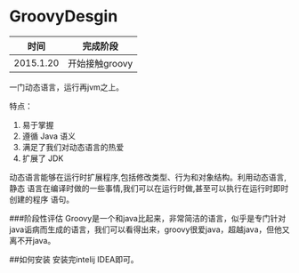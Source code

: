 # GroovyDesgin


|时间|完成阶段|
|--|--|
|2015.1.20|开始接触groovy|

一门动态语言，运行再jvm之上。

特点：
1. 易于掌握
2. 遵循 Java 语义
3. 满足了我们对动态语言的热爱
4. 扩展了 JDK


动态语言能够在运行时扩展程序,包括修改类型、行为和对象结构。利用动态语言,静态 语言在编译时做的一些事情,我们可以在运行时做,甚至可以执行在运行时即时创建的程序 语句。


###阶段性评估
Groovy是一个和java比起来，非常简洁的语言，似乎是专门针对java诟病而生成的语言，我们可以看得出来，groovy很爱java，超越java，但他又离不开java。

##如何安装
安装完intelij IDEA即可。
